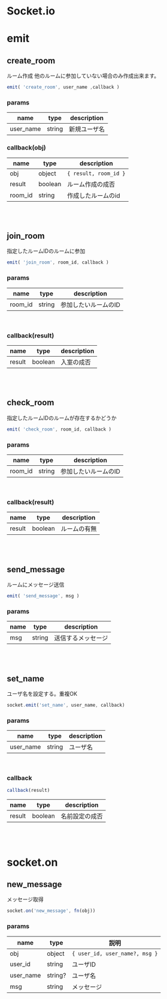 Socket.io
===

# emit

## create_room

ルーム作成
他のルームに参加していない場合のみ作成出来ます。

``` typescript
emit( 'create_room', user_name ,callback )
```

### params

| name      | type   | description |
| --------- | ----   | ----------- |
| user_name | string | 新規ユーザ名 |


### callback(obj)

| name     | type     | description |
| -------- | -------- | -------- |
| obj      | object   | ```{ result, room_id }``` |
| result   | boolean  | ルーム作成の成否 |
| room_id  | string   | 作成したルームのid |

<br />
<br />

## join_room

指定したルームIDのルームに参加

```typescript
emit( 'join_room', room_id, callback )
```
### params

| name     | type     | description |
| -------- | -------- | -------- |
| room_id  | string   | 参加したいルームのID |

<br />

### callback(result)

| name     | type     | description |
| -------- | -------- | -------- |
| result   | boolean  | 入室の成否 |

<br />
<br />

## check_room

指定したルームIDのルームが存在するかどうか

```typescript
emit( 'check_room', room_id, callback )
```
### params

| name     | type     | description |
| -------- | -------- | -------- |
| room_id  | string   | 参加したいルームのID |

<br />

### callback(result)

| name     | type     | description |
| -------- | -------- | -------- |
| result   | boolean  | ルームの有無 |


<br /><br />

## send_message

ルームにメッセージ送信


```typescript
emit( 'send_message', msg )
```

### params

| name | type     | description |
| ---- | -------- | - |
| msg  | string   | 送信するメッセージ | 

<br /><br />


## set_name

ユーザ名を設定する。重複OK

```typescript
socket.emit('set_name', user_name, callback)
```

### params

| name | type | description |
|-|-|-|
| user_name | string | ユーザ名 |

<br/>

### callback

```typescript
callback(result)
```
| name | type | description |
|-|-|-|
| result | boolean | 名前設定の成否 |

<br/><br/>

# socket.on

## new_message

メッセージ取得

```typescript
socket.on('new_message', fn(obj))
```

### params


| name | type | 説明 |
| -------- | -------- | -------- |
| obj     | object     | ```{ user_id, user_name?, msg }```     |
| user_id | string | ユーザID |
| user_name | string? | ユーザ名 |
| msg | string | メッセージ |

